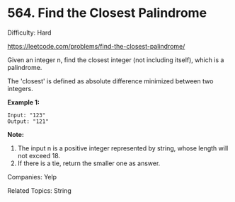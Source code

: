 # 564. Find the Closest Palindrome

Difficulty: Hard

https://leetcode.com/problems/find-the-closest-palindrome/

Given an integer n, find the closest integer (not including itself), which is a palindrome.

The 'closest' is defined as absolute difference minimized between two integers.

**Example 1:**
```
Input: "123"
Output: "121"
```
**Note:**
1. The input n is a positive integer represented by string, whose length will not exceed 18.
2. If there is a tie, return the smaller one as answer.

Companies: Yelp

Related Topics: String
